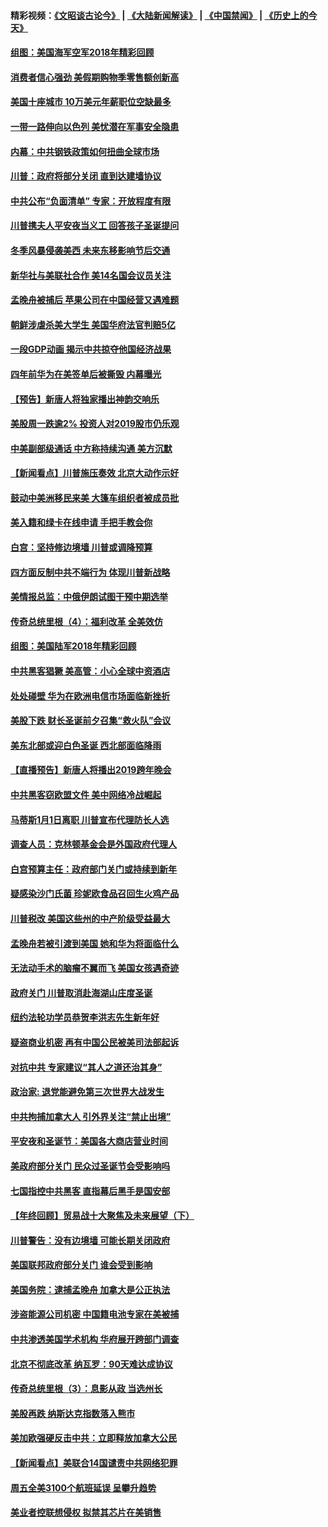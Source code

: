 #### 精彩视频：[《文昭谈古论今》](https://github.com/gfw-breaker/wenzhao/blob/master/README.md?t=12261531) | [《大陆新闻解读》](https://github.com/gfw-breaker/ntdtv-comedy/blob/master/README.md?t=12261531) | [《中国禁闻》](https://github.com/gfw-breaker/ntdtv-news/blob/master/README.md?t=12261531) | [《历史上的今天》](https://github.com/gfw-breaker/today-in-history/blob/master/README.md?t=12261531) 

#### [组图：美国海军空军2018年精彩回顾](../pages/nsc412/n10933462.md?t=12261531) 

#### [消费者信心强劲 美假期购物季零售额创新高](../pages/nsc412/n10932860.md?t=12261531) 

#### [美国十座城市 10万美元年薪职位空缺最多](../pages/nsc412/n10927195.md?t=12261531) 

#### [一带一路伸向以色列 美忧潜在军事安全隐患](../pages/nsc412/n10932712.md?t=12261531) 

#### [内幕：中共钢铁政策如何扭曲全球市场](../pages/nsc412/n10932207.md?t=12261531) 

#### [川普：政府将部分关闭 直到达建墙协议](../pages/nsc412/n10932554.md?t=12261531) 

#### [中共公布“负面清单” 专家：开放程度有限](../pages/nsc412/n10932450.md?t=12261531) 

#### [川普携夫人平安夜当义工 回答孩子圣诞提问](../pages/nsc412/n10932348.md?t=12261531) 

#### [冬季风暴侵袭美西 未来东移影响节后交通](../pages/nsc412/n10932328.md?t=12261531) 

#### [新华社与美联社合作 美14名国会议员关注](../pages/nsc412/n10932196.md?t=12261531) 

#### [孟晚舟被捕后 苹果公司在中国经营又遇难题](../pages/nsc412/n10931515.md?t=12261531) 

#### [朝鲜涉虐杀美大学生 美国华府法官判赔5亿](../pages/nsc412/n10931032.md?t=12261531) 

#### [一段GDP动画 揭示中共掠夺他国经济战果](../pages/nsc412/n10930922.md?t=12261531) 

#### [四年前华为在美签单后被撕毁 内幕曝光](../pages/nsc412/n10930781.md?t=12261531) 

#### [【预告】新唐人将独家播出神韵交响乐](../pages/nsc412/n10912037.md?t=12261531) 

#### [美股周一跌逾2% 投资人对2019股市仍乐观](../pages/nsc412/n10930753.md?t=12261531) 

#### [中美副部级通话 中方称持续沟通 美方沉默](../pages/nsc412/n10930456.md?t=12261531) 

#### [【新闻看点】川普施压奏效 北京大动作示好](../pages/nsc412/n10930510.md?t=12261531) 

#### [鼓动中美洲移民来美 大篷车组织者被成员批](../pages/nsc412/n10930604.md?t=12261531) 

#### [美入籍和绿卡在线申请 手把手教会你](../pages/nsc412/n10930508.md?t=12261531) 

#### [白宫：坚持修边境墙 川普或调降预算](../pages/nsc412/n10930585.md?t=12261531) 

#### [四方面反制中共不端行为 体现川普新战略](../pages/nsc412/n10930171.md?t=12261531) 

#### [美情报总监：中俄伊朗试图干预中期选举](../pages/nsc412/n10930391.md?t=12261531) 

#### [传奇总统里根（4）：福利改革 全美效仿](../pages/nsc412/n10929549.md?t=12261531) 

#### [组图：美国陆军2018年精彩回顾](../pages/nsc412/n10929712.md?t=12261531) 

#### [中共黑客猖獗 美高管：小心全球中资酒店](../pages/nsc412/n10929251.md?t=12261531) 

#### [处处碰壁 华为在欧洲电信市场面临新挫折](../pages/nsc412/n10929057.md?t=12261531) 

#### [美股下跌 财长圣诞前夕召集“救火队”会议](../pages/nsc412/n10928985.md?t=12261531) 

#### [美东北部或迎白色圣诞 西北部面临降雨](../pages/nsc412/n10928688.md?t=12261531) 

#### [【直播预告】新唐人将播出2019跨年晚会](../pages/nsc412/n10921399.md?t=12261531) 

#### [中共黑客窃欧盟文件 美中网络冷战崛起](../pages/nsc412/n10928801.md?t=12261531) 

#### [马蒂斯1月1日离职 川普宣布代理防长人选](../pages/nsc412/n10928618.md?t=12261531) 

#### [调查人员：克林顿基金会是外国政府代理人](../pages/nsc412/n10927653.md?t=12261531) 

#### [白宫预算主任：政府部门关门或持续到新年](../pages/nsc412/n10928590.md?t=12261531) 

#### [疑感染沙门氏菌 珍妮欧食品召回生火鸡产品](../pages/nsc412/n10928139.md?t=12261531) 

#### [川普税改 美国这些州的中产阶级受益最大](../pages/nsc412/n10928201.md?t=12261531) 

#### [孟晚舟若被引渡到美国 她和华为将面临什么](../pages/nsc412/n10927282.md?t=12261531) 

#### [无法动手术的脑瘤不翼而飞 美国女孩遇奇迹](../pages/nsc412/n10927620.md?t=12261531) 

#### [政府关门 川普取消赴海湖山庄度圣诞](../pages/nsc412/n10927613.md?t=12261531) 

#### [纽约法轮功学员恭贺李洪志先生新年好](../pages/nsc412/n10927429.md?t=12261531) 

#### [疑盗商业机密 再有中国公民被美司法部起诉](../pages/nsc412/n10927459.md?t=12261531) 

#### [对抗中共 专家建议“其人之道还治其身”](../pages/nsc412/n10927398.md?t=12261531) 

#### [政治家: 退党能避免第三次世界大战发生](../pages/nsc412/n10923226.md?t=12261531) 

#### [中共拘捕加拿大人 引外界关注“禁止出境”](../pages/nsc412/n10927145.md?t=12261531) 

#### [平安夜和圣诞节：美国各大商店营业时间](../pages/nsc412/n10927134.md?t=12261531) 

#### [美政府部分关门 民众过圣诞节会受影响吗](../pages/nsc412/n10927049.md?t=12261531) 

#### [七国指控中共黑客 直指幕后黑手是国安部](../pages/nsc412/n10927012.md?t=12261531) 

#### [【年终回顾】贸易战十大聚焦及未来展望（下）](../pages/nsc412/n10918534.md?t=12261531) 

#### [川普警告：没有边境墙 可能长期关闭政府](../pages/nsc412/n10926277.md?t=12261531) 

#### [美国联邦政府部分关门 谁会受到影响](../pages/nsc412/n10925776.md?t=12261531) 

#### [美国务院：逮捕孟晚舟 加拿大是公正执法](../pages/nsc412/n10926118.md?t=12261531) 

#### [涉盗能源公司机密 中国籍电池专家在美被捕](../pages/nsc412/n10925941.md?t=12261531) 

#### [中共渗透美国学术机构 华府展开跨部门调查](../pages/nsc412/n10925859.md?t=12261531) 

#### [北京不彻底改革 纳瓦罗：90天难达成协议](../pages/nsc412/n10925767.md?t=12261531) 

#### [传奇总统里根（3）：息影从政 当选州长](../pages/nsc412/n10925669.md?t=12261531) 

#### [美股再跌 纳斯达克指数落入熊市](../pages/nsc412/n10925769.md?t=12261531) 

#### [美加欧强硬反击中共：立即释放加拿大公民](../pages/nsc412/n10925745.md?t=12261531) 

#### [【新闻看点】美联合14国谴责中共网络犯罪](../pages/nsc412/n10925163.md?t=12261531) 

#### [周五全美3100个航班延误 呈攀升趋势](../pages/nsc412/n10925657.md?t=12261531) 

#### [美业者控联想侵权 拟禁其芯片在美销售](../pages/nsc412/n10925688.md?t=12261531) 

